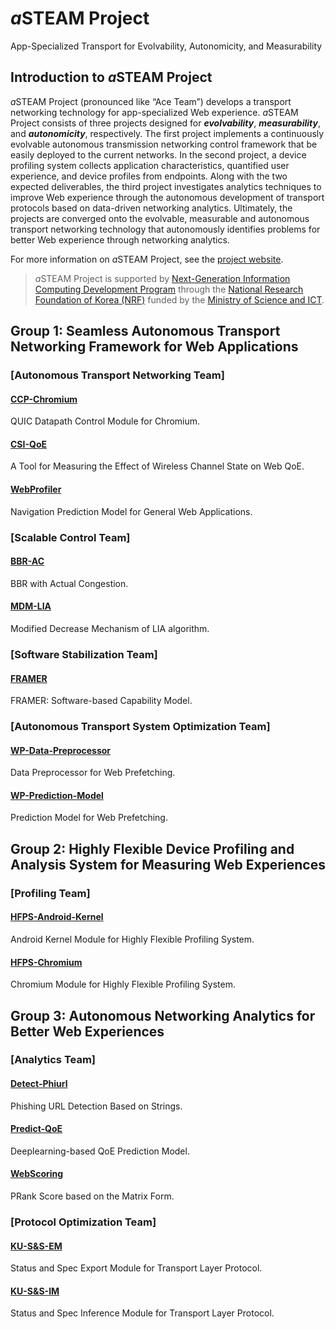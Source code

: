 # *a*STEAM Project
App-Specialized Transport for Evolvability, Autonomicity, and Measurability
## Introduction to *a*STEAM Project
*a*STEAM Project (pronounced like “Ace Team”) develops a transport networking technology for app-specialized Web experience. *a*STEAM Project consists of three projects designed for **_evolvability_**, **_measurability_**, and **_autonomicity_**, respectively. The first project implements a continuously evolvable autonomous transmission networking control framework that be easily deployed to the current networks. In the second project, a device profiling system collects application characteristics, quantified user experience, and device profiles from endpoints. Along with the two expected deliverables, the third project investigates analytics techniques to improve Web experience through the autonomous development of transport protocols based on data-driven networking analytics. Ultimately, the projects are converged onto the evolvable, measurable and autonomous transport networking technology that autonomously identifies problems for better Web experience through networking analytics.

For more information on *a*STEAM Project, see the [project website](https://asteam.korea.ac.kr/).

> *a*STEAM Project is supported by [Next-Generation Information Computing Development Program](http://www.nrf.re.kr/eng/cms/page/main?menu_no=201) through the [National Research Foundation of Korea (NRF)](http://www.nrf.re.kr/) funded by the [Ministry of Science and ICT](https://www.msit.go.kr/).

## Group 1: Seamless Autonomous Transport Networking Framework for Web Applications
### [Autonomous Transport Networking Team]
#### [CCP-Chromium](https://github.com/ku-asteam/ccp-chromium/)
QUIC Datapath Control Module for Chromium.
#### [CSI-QoE](https://github.com/ku-asteam/csi-qoe/)
A Tool for Measuring the Effect of Wireless Channel State on Web QoE.
#### [WebProfiler](https://github.com/ku-asteam/WebProfiler/)
Navigation Prediction Model for General Web Applications.

### [Scalable Control Team]
#### [BBR-AC](https://github.com/ku-asteam/bbr-ac/)
BBR with Actual Congestion.
#### [MDM-LIA](https://github.com/ku-asteam/mdm-lia/)
Modified Decrease Mechanism of LIA algorithm.

### [Software Stabilization Team]
#### [FRAMER](https://github.com/ku-asteam/miu_memory_integrity_utilities/)
FRAMER: Software-based Capability Model.

### [Autonomous Transport System Optimization Team]
#### [WP-Data-Preprocessor](https://github.com/ku-asteam/web-prediction/tree/master/preprocessor)
Data Preprocessor for Web Prefetching.
#### [WP-Prediction-Model](https://github.com/ku-asteam/web-prediction/tree/master/encoder)
Prediction Model for Web Prefetching.


## Group 2: Highly Flexible Device Profiling and Analysis System for Measuring Web Experiences
### [Profiling Team]
#### [HFPS-Android-Kernel](https://github.com/ku-asteam/hfps-android-kernel/)
Android Kernel Module for Highly Flexible Profiling System.
#### [HFPS-Chromium](https://github.com/ku-asteam/hfps-chromium/)
Chromium Module for Highly Flexible Profiling System.


## Group 3: Autonomous Networking Analytics for Better Web Experiences
### [Analytics Team]
#### [Detect-Phiurl](https://github.com/ku-asteam/detect-phiurl/)
Phishing URL Detection Based on Strings.
#### [Predict-QoE](https://github.com/ku-asteam/predict-qoe/)
Deeplearning-based QoE Prediction Model.
#### [WebScoring](https://github.com/ku-asteam/webscoring/)
PRank Score based on the Matrix Form.

### [Protocol Optimization Team]
#### [KU-S&S-EM](https://github.com/ku-asteam/KU-S-S-EM/)
Status and Spec Export Module for Transport Layer Protocol.
#### [KU-S&S-IM](https://github.com/ku-asteam/KU-S-S-IM/)
Status and Spec Inference Module for Transport Layer Protocol.

